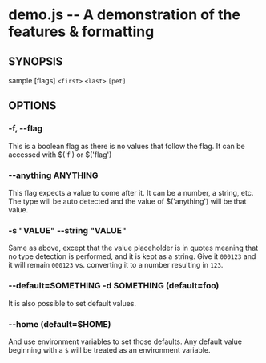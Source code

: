 # demo.js -- A demonstration of the features & formatting

## SYNOPSIS

sample [flags] `<first>` `<last>` `[pet]`

## OPTIONS

### -f, --flag
This is a boolean flag as there is no values that follow the flag. It can be accessed with $('f') or $('flag')

### --anything ANYTHING
This flag expects a value to come after it. It can be a number, a string, etc. The type will be auto detected and the value of $('anything') will be that value.

### -s "VALUE" --string "VALUE"
Same as above, except that the value placeholder is in quotes meaning that no type detection is performed, and it is kept as a string. Give it `000123` and it will remain `000123` vs. converting it to a number resulting in `123`.

### --default=SOMETHING -d SOMETHING (default=foo)
It is also possible to set default values.

### --home (default=$HOME)
And use environment variables to set those defaults. Any default value beginning with a `$` will be treated as an environment variable.
